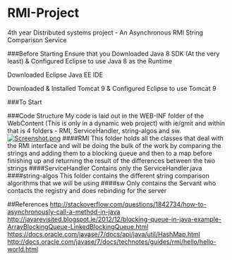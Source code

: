 # RMI-Project
4th year Distributed systems project - An Asynchronous RMI String Comparison Service

###Before Starting
Ensure that you
Downloaded Java 8 SDK (At the very least) & Configured Eclipse to use Java 8 as the Runtime

Downloaded Eclipse Java EE IDE

Downloaded & Installed Tomcat 9 & Configured Eclipse to use Tomcat 9

###To Start

###Code Structure
My code is laid out in the WEB-INF folder of the WebContent (This is only in a dynamic web project) with ie/gmit and within that is 4 folders - RMI, ServiceHandler, string-algos and sw.
[![Screenshot.png](https://s28.postimg.org/j4q8x03od/Screenshot.png)](https://postimg.org/image/og55hppqx/)
####RMI
This folder holds all the classes that deal with the RMI interface and will be doing the bulk of the work by comparing the strings and adding them to a blocking queue and then to a map before finishing up and returning the result of the differences between the two strings
####ServiceHandler
Contains only the ServiceHandler.java
####string-algos
This folder contains the different string comparison algorithms that we will be using
####sw
Only contains the Servant who contacts the registry and does rebinding for the server

##References
http://stackoverflow.com/questions/1842734/how-to-asynchronously-call-a-method-in-java
http://javarevisited.blogspot.ie/2012/12/blocking-queue-in-java-example-ArrayBlockingQueue-LinkedBlockingQueue.html
https://docs.oracle.com/javase/7/docs/api/java/util/HashMap.html
http://docs.oracle.com/javase/7/docs/technotes/guides/rmi/hello/hello-world.html
